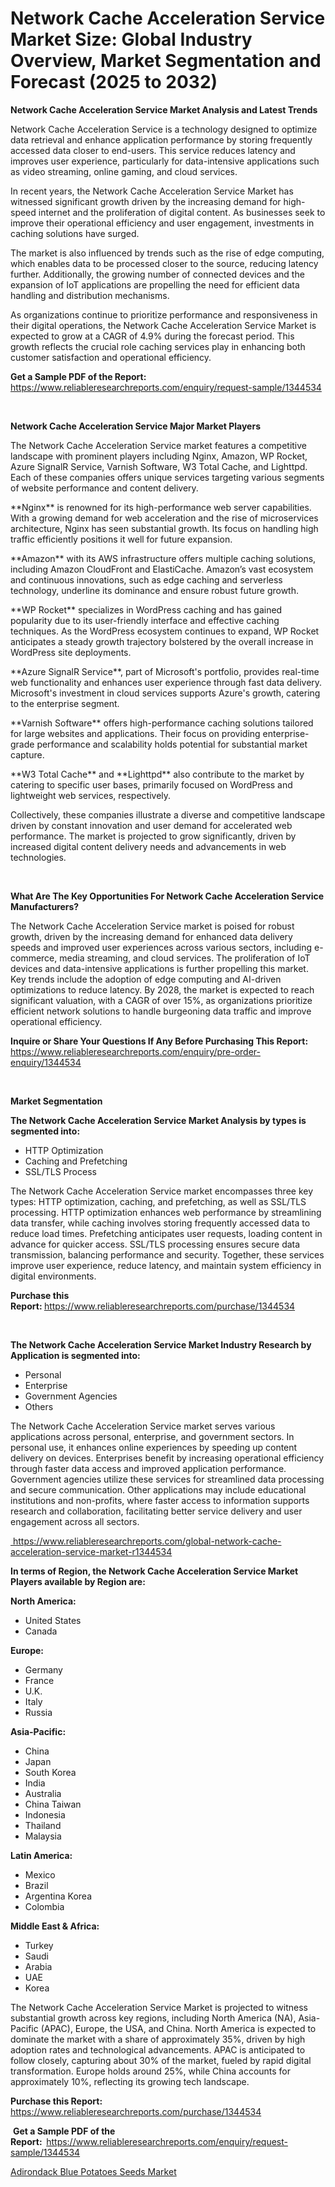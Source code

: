 <p><h1>Network Cache Acceleration Service Market Size: Global Industry Overview, Market Segmentation and Forecast (2025 to 2032)</h1></p><p><strong>Network Cache Acceleration Service Market Analysis and Latest Trends</strong></p>
<p><p>Network Cache Acceleration Service is a technology designed to optimize data retrieval and enhance application performance by storing frequently accessed data closer to end-users. This service reduces latency and improves user experience, particularly for data-intensive applications such as video streaming, online gaming, and cloud services. </p><p>In recent years, the Network Cache Acceleration Service Market has witnessed significant growth driven by the increasing demand for high-speed internet and the proliferation of digital content. As businesses seek to improve their operational efficiency and user engagement, investments in caching solutions have surged. </p><p>The market is also influenced by trends such as the rise of edge computing, which enables data to be processed closer to the source, reducing latency further. Additionally, the growing number of connected devices and the expansion of IoT applications are propelling the need for efficient data handling and distribution mechanisms. </p><p>As organizations continue to prioritize performance and responsiveness in their digital operations, the Network Cache Acceleration Service Market is expected to grow at a CAGR of 4.9% during the forecast period. This growth reflects the crucial role caching services play in enhancing both customer satisfaction and operational efficiency.</p></p>
<p><strong>Get a Sample PDF of the Report:&nbsp;</strong> <a href="https://www.reliableresearchreports.com/enquiry/request-sample/1344534?utm_campaign=2743&utm_medium=2&utm_source=Github&utm_content=ia&utm_term=24032025&utm_id=network-cache-acceleration-service">https://www.reliableresearchreports.com/enquiry/request-sample/1344534</a></p>
<p>&nbsp;</p>
<p><strong>Network Cache Acceleration Service Major Market Players</strong></p>
<p><p>The Network Cache Acceleration Service market features a competitive landscape with prominent players including Nginx, Amazon, WP Rocket, Azure SignalR Service, Varnish Software, W3 Total Cache, and Lighttpd. Each of these companies offers unique services targeting various segments of website performance and content delivery.</p><p>**Nginx** is renowned for its high-performance web server capabilities. With a growing demand for web acceleration and the rise of microservices architecture, Nginx has seen substantial growth. Its focus on handling high traffic efficiently positions it well for future expansion.</p><p>**Amazon** with its AWS infrastructure offers multiple caching solutions, including Amazon CloudFront and ElastiCache. Amazon’s vast ecosystem and continuous innovations, such as edge caching and serverless technology, underline its dominance and ensure robust future growth.</p><p>**WP Rocket** specializes in WordPress caching and has gained popularity due to its user-friendly interface and effective caching techniques. As the WordPress ecosystem continues to expand, WP Rocket anticipates a steady growth trajectory bolstered by the overall increase in WordPress site deployments.</p><p>**Azure SignalR Service**, part of Microsoft's portfolio, provides real-time web functionality and enhances user experience through fast data delivery. Microsoft's investment in cloud services supports Azure's growth, catering to the enterprise segment.</p><p>**Varnish Software** offers high-performance caching solutions tailored for large websites and applications. Their focus on providing enterprise-grade performance and scalability holds potential for substantial market capture.</p><p>**W3 Total Cache** and **Lighttpd** also contribute to the market by catering to specific user bases, primarily focused on WordPress and lightweight web services, respectively.</p><p>Collectively, these companies illustrate a diverse and competitive landscape driven by constant innovation and user demand for accelerated web performance. The market is projected to grow significantly, driven by increased digital content delivery needs and advancements in web technologies.</p></p>
<p>&nbsp;</p>
<p><strong>What Are The Key Opportunities For Network Cache Acceleration Service Manufacturers?</strong></p>
<p><p>The Network Cache Acceleration Service market is poised for robust growth, driven by the increasing demand for enhanced data delivery speeds and improved user experiences across various sectors, including e-commerce, media streaming, and cloud services. The proliferation of IoT devices and data-intensive applications is further propelling this market. Key trends include the adoption of edge computing and AI-driven optimizations to reduce latency. By 2028, the market is expected to reach significant valuation, with a CAGR of over 15%, as organizations prioritize efficient network solutions to handle burgeoning data traffic and improve operational efficiency.</p></p>
<p><strong>Inquire or Share Your Questions If Any Before Purchasing This Report:</strong> <a href="https://www.reliableresearchreports.com/enquiry/pre-order-enquiry/1344534?utm_campaign=2743&utm_medium=2&utm_source=Github&utm_content=ia&utm_term=24032025&utm_id=network-cache-acceleration-service">https://www.reliableresearchreports.com/enquiry/pre-order-enquiry/1344534</a></p>
<p>&nbsp;</p>
<p><strong>Market Segmentation</strong></p>
<p><strong>The Network Cache Acceleration Service Market Analysis by types is segmented into:</strong></p>
<p><ul><li>HTTP Optimization</li><li>Caching and Prefetching</li><li>SSL/TLS Process</li></ul></p>
<p><p>The Network Cache Acceleration Service market encompasses three key types: HTTP optimization, caching, and prefetching, as well as SSL/TLS processing. HTTP optimization enhances web performance by streamlining data transfer, while caching involves storing frequently accessed data to reduce load times. Prefetching anticipates user requests, loading content in advance for quicker access. SSL/TLS processing ensures secure data transmission, balancing performance and security. Together, these services improve user experience, reduce latency, and maintain system efficiency in digital environments.</p></p>
<p><strong>Purchase this Report:&nbsp;</strong><a href="https://www.reliableresearchreports.com/purchase/1344534?utm_campaign=2743&utm_medium=2&utm_source=Github&utm_content=ia&utm_term=24032025&utm_id=network-cache-acceleration-service">https://www.reliableresearchreports.com/purchase/1344534</a></p>
<p>&nbsp;</p>
<p><strong>The Network Cache Acceleration Service Market Industry Research by Application is segmented into:</strong></p>
<p><ul><li>Personal</li><li>Enterprise</li><li>Government Agencies</li><li>Others</li></ul></p>
<p><p>The Network Cache Acceleration Service market serves various applications across personal, enterprise, and government sectors. In personal use, it enhances online experiences by speeding up content delivery on devices. Enterprises benefit by increasing operational efficiency through faster data access and improved application performance. Government agencies utilize these services for streamlined data processing and secure communication. Other applications may include educational institutions and non-profits, where faster access to information supports research and collaboration, facilitating better service delivery and user engagement across all sectors.</p></p>
<p><a href="https://www.reliableresearchreports.com/global-network-cache-acceleration-service-market-r1344534?utm_campaign=2743&utm_medium=2&utm_source=Github&utm_content=ia&utm_term=24032025&utm_id=network-cache-acceleration-service">&nbsp;https://www.reliableresearchreports.com/global-network-cache-acceleration-service-market-r1344534</a></p>
<p><strong>In terms of Region, the Network Cache Acceleration Service Market Players available by Region are:</strong></p>
<p>
    <p> <strong> North America: </strong>
        <ul>
            <li>United States</li>
            <li>Canada</li>
        </ul>
        </p> 
    <p> <strong> Europe: </strong>
        <ul>
            <li>Germany</li>
            <li>France</li>
            <li>U.K.</li>
            <li>Italy</li>
            <li>Russia</li>
        </ul>
        </p> 
    <p> <strong> Asia-Pacific: </strong>
        <ul>
            <li>China</li>
            <li>Japan</li>
            <li>South Korea</li>
            <li>India</li>
            <li>Australia</li>
            <li>China Taiwan</li>
            <li>Indonesia</li>
            <li>Thailand</li>
            <li>Malaysia</li>
        </ul>
        </p> 
    <p> <strong> Latin America: </strong>
        <ul>
            <li>Mexico</li>
            <li>Brazil</li>
            <li>Argentina Korea</li>
            <li>Colombia</li>
        </ul>
        </p> 
    <p> <strong> Middle East & Africa: </strong>
        <ul>
            <li>Turkey</li>
            <li>Saudi</li>
            <li>Arabia</li>
            <li>UAE</li>
            <li>Korea</li>
        </ul>
    </p>
    </p>
<p><p>The Network Cache Acceleration Service Market is projected to witness substantial growth across key regions, including North America (NA), Asia-Pacific (APAC), Europe, the USA, and China. North America is expected to dominate the market with a share of approximately 35%, driven by high adoption rates and technological advancements. APAC is anticipated to follow closely, capturing about 30% of the market, fueled by rapid digital transformation. Europe holds around 25%, while China accounts for approximately 10%, reflecting its growing tech landscape.</p></p>
<p><strong>Purchase this Report: </strong><a href="https://www.reliableresearchreports.com/purchase/1344534?utm_campaign=2743&utm_medium=2&utm_source=Github&utm_content=ia&utm_term=24032025&utm_id=network-cache-acceleration-service">https://www.reliableresearchreports.com/purchase/1344534</a></p>
<p>&nbsp;<strong>Get a Sample PDF of the Report:&nbsp;&nbsp;</strong><a href="https://www.reliableresearchreports.com/enquiry/request-sample/1344534?utm_campaign=2743&utm_medium=2&utm_source=Github&utm_content=ia&utm_term=24032025&utm_id=network-cache-acceleration-service">https://www.reliableresearchreports.com/enquiry/request-sample/1344534</a></p>
<p><strong></strong></p>
<p><p><a href="https://github.com/ilonaenterline65/Market-Research-Report-List-1/blob/main/adirondack-blue-potatoes-seeds-market.md?utm_campaign=2743&utm_medium=2&utm_source=Github&utm_content=ia&utm_term=24032025&utm_id=network-cache-acceleration-service">Adirondack Blue Potatoes Seeds Market</a></p></p>